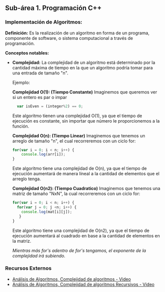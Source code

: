## Sub-área 1. Programación C++ ##

### Implementación de Algoritmos: ###
**Definición:** Es la realización de un algoritmo en forma de un programa, componente de software, o sistema computacional a través de programación.

**Conceptos notables:**
  - **Complejidad:** La complejidad de un algoritmo está determinado por la cantidad máxima de tiempo en la que un algoritmo podría tomar para una entrada de tamaño "n".
  
    Ejemplo:

    **Complejidad O(1): (Tiempo Constante)**
    Imaginemos que queremos ver si un entero es par o impar
    ```javascript
      var isEven = (integer%2) == 0; 
    ```
    Este algoritmo tienen una complejidad O(1), ya que el tiempo de ejecución es constante, sin importar que número le proporcionemos a la función.

    **Complejidad O(n): (Tiempo Linear)**
    Imaginemos que tenemos un arreglo de tamaño "n", el cual recorreremos con un ciclo for:
    ```javascript
    for(var i = 0; i < n; i++) {
        console.log(arr[i]);
    }
    ```
    Este algoritmo tiene una complejidad de O(n), ya que el tiempo de ejecución aumentará de manera líneal a la cantidad de elementos que el arreglo tenga.

    **Complejidad O(n2): (Tiempo Cuadratico)**
    Imaginemos que tenemos una matriz de tamaño "NxN", la cual recorreremos con un ciclo for:
    ```javascript
    for(var i = 0; i < n; i++) {
      for(var j = 0; j <n; i++) {
        console.log(mat[i][j]);
       }
    }
    ```
    Este algoritmo tiene una complejidad de O(n2), ya que el tiempo de ejecución aumentará al cuadrado en base a la cantidad de elementos en la matriz.

    _Mientras más for's adentro de for's tengamos, el exponente de la complejidad irá subiendo._


  
### Recursos Externos ###
- [Análisis de Algoritmos, Complejidad de algoritmos - Video](https://www.youtube.com/watch?v=-OMysIB8FfY)
- [Análisis de Algoritmos, Complejidad de algoritmos Recursivos - Video](https://www.youtube.com/watch?annotation_id=annotation_1360253565&feature=iv&src_vid=-OMysIB8FfY&v=fPc5-Cmztxc)
